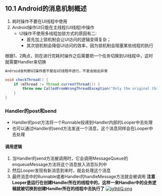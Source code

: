 ## 10.1 Android的消息机制概述

1. 耗时操作不要在UI线程中使用
2. Android操作UI只能在主线程(UI线程)中操作
    - UI操作不使用多线程加锁方式的原因有二:
        - 首先加上锁机制会让UI访问的逻辑变得复杂；
        - 其次锁机制会降低UI访问的效率，因为锁机制会阻塞某些线程的执行

根据1、2两点，则在进行完耗时操作之后需要把一个任务切换到UI线程中，这时就需要Handler来切换
```java
Android会判断UI操作是不是在UI线程中进行，不是会抛出异常

void checkThread() {
    if (mThread != Thread.currentThread()) {
        throw new CalledFromWrongThreadException("Only the original thread that created a view hierarchy can touch its views.");
    }
}
```

### Handler的post和send
- Handler的post方法将一个Runnable投递到Handler内部的Looper中去处理
- 也可以通过Handler的send方法发送一个消息，这个消息同样会在Looper中去处理

#### 调用逻辑
1. 当Handler的send方法被调用时，它会调用MessageQueue的enqueueMessage方法将这个消息放入消息队列中
2. 然后Looper发现有新消息到来时，就会处理这个消息
3. 最终消息中的Runnable或者Handler的handleMessage方法就会被调用
**注意Looper是运行在创建Handler所在的线程中的，这样一来Handler中的业务逻辑就被切换到创建Handler所在的线程中去执行了**
[![jg9diQ.png](https://s1.ax1x.com/2022/07/12/jg9diQ.png)](https://imgtu.com/i/jg9diQ)